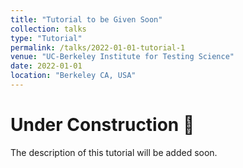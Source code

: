 ```yaml
---
title: "Tutorial to be Given Soon"
collection: talks
type: "Tutorial"
permalink: /talks/2022-01-01-tutorial-1
venue: "UC-Berkeley Institute for Testing Science"
date: 2022-01-01
location: "Berkeley CA, USA"
---
```


# Under Construction :construction:

The description of this tutorial will be added soon.
